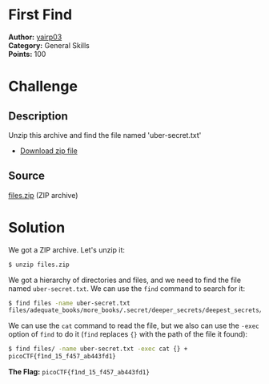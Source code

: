 # First Find

**Author:** [yairp03](https://github.com/yairp03)  
**Category:** General Skills  
**Points:** 100

# Challenge

## Description

Unzip this archive and find the file named 'uber-secret.txt'
- [Download zip file](./files.zip)

## Source

[files.zip](./files.zip) (ZIP archive)

# Solution

We got a ZIP archive. Let's unzip it:

```bash
$ unzip files.zip
```

We got a hierarchy of directories and files, and we need to find the file named `uber-secret.txt`. We can use the `find` command to search for it:

```bash
$ find files -name uber-secret.txt
files/adequate_books/more_books/.secret/deeper_secrets/deepest_secrets/uber-secret.txt
```

We can use the `cat` command to read the file, but we also can use the `-exec` option of `find` to do it (`find` replaces `{}` with the path of the file it found):

```bash
$ find files/ -name uber-secret.txt -exec cat {} +
picoCTF{f1nd_15_f457_ab443fd1}
```

**The Flag:** `picoCTF{f1nd_15_f457_ab443fd1}`

